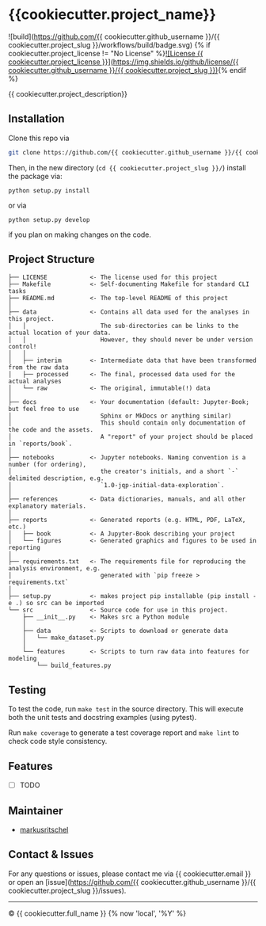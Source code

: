 # {{cookiecutter.project_name}}

![build](https://github.com/{{ cookiecutter.github_username }}/{{ cookiecutter.project_slug }}/workflows/build/badge.svg)
{% if cookiecutter.project_license != "No License" %}[![License {{ cookiecutter.project_license }}](https://img.shields.io/github/license/{{ cookiecutter.github_username }}/{{ cookiecutter.project_slug }})](./LICENSE){% endif %}


{{ cookiecutter.project_description}}


## Installation
Clone this repo via
```bash
git clone https://github.com/{{ cookiecutter.github_username }}/{{ cookiecutter.project_slug }}
```
Then, in the new directory (`cd {{ cookiecutter.project_slug }}/`) install the package via:
```
python setup.py install
```
or via
```
python setup.py develop
```
if you plan on making changes on the code.



## Project Structure

    ├── LICENSE            <- The license used for this project
    ├── Makefile           <- Self-documenting Makefile for standard CLI tasks
    ├── README.md          <- The top-level README of this project
    │
    ├── data               <- Contains all data used for the analyses in this project.
    │   │                     The sub-directories can be links to the actual location of your data.
    │   │                     However, they should never be under version control!
    │   │
    │   ├── interim        <- Intermediate data that have been transformed from the raw data
    │   ├── processed      <- The final, processed data used for the actual analyses
    │   └── raw            <- The original, immutable(!) data
    │
    ├── docs               <- Your documentation (default: Jupyter-Book; but feel free to use 
    │                         Sphinx or MkDocs or anything similar)
    │                         This should contain only documentation of the code and the assets.
    │                         A "report" of your project should be placed in `reports/book`.
    │
    ├── notebooks          <- Jupyter notebooks. Naming convention is a number (for ordering),
    │                         the creator's initials, and a short `-` delimited description, e.g.
    │                         `1.0-jqp-initial-data-exploration`.
    │
    ├── references         <- Data dictionaries, manuals, and all other explanatory materials.
    │
    ├── reports            <- Generated reports (e.g. HTML, PDF, LaTeX, etc.)
    │   ├── book           <- A Jupyter-Book describing your project
    │   └── figures        <- Generated graphics and figures to be used in reporting
    │
    ├── requirements.txt   <- The requirements file for reproducing the analysis environment, e.g.
    │                         generated with `pip freeze > requirements.txt`
    │
    ├── setup.py           <- makes project pip installable (pip install -e .) so src can be imported
    └── src                <- Source code for use in this project.
        ├── __init__.py    <- Makes src a Python module
        │
        ├── data           <- Scripts to download or generate data
        │   └── make_dataset.py
        │
        └── features       <- Scripts to turn raw data into features for modeling
            └── build_features.py
     


## Testing
To test the code, run `make test` in the source directory.
This will execute both the unit tests and docstring examples (using pytest).

Run `make coverage` to generate a test coverage report and `make lint` to check code style consistency.


## Features
* [ ] TODO


## Maintainer
- [markusritschel](https://github.com/markusritschel)


## Contact & Issues
For any questions or issues, please contact me via {{ cookiecutter.email }} or open an [issue](https://github.com/{{ cookiecutter.github_username }}/{{ cookiecutter.project_slug }}/issues).


---
&copy; {{ cookiecutter.full_name }} {% now 'local', '%Y' %}

